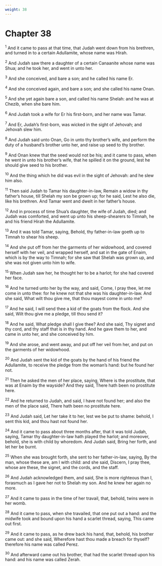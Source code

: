 ```yaml
---
weight: 38
---
```


# Chapter 38

<sup>1</sup> And it came to pass at that time, that Judah went down from his brethren, and turned in to a certain Adullamite, whose name was Hirah. 

<sup>2</sup> And Judah saw there a daughter of a certain Canaanite whose name was Shua; and he took her, and went in unto her. 

<sup>3</sup> And she conceived, and bare a son; and he called his name Er. 

<sup>4</sup> And she conceived again, and bare a son; and she called his name Onan. 

<sup>5</sup> And she yet again bare a son, and called his name Shelah: and he was at Chezib, when she bare him. 

<sup>6</sup> And Judah took a wife for Er his first-born, and her name was Tamar. 

<sup>7</sup> And Er, Judah’s first-born, was wicked in the sight of Jehovah; and Jehovah slew him. 

<sup>8</sup> And Judah said unto Onan, Go in unto thy brother’s wife, and perform the duty of a husband’s brother unto her, and raise up seed to thy brother. 

<sup>9</sup> And Onan knew that the seed would not be his; and it came to pass, when he went in unto his brother’s wife, that he spilled it on the ground, lest he should give seed to his brother. 

<sup>10</sup> And the thing which he did was evil in the sight of Jehovah: and he slew him also. 

<sup>11</sup> Then said Judah to Tamar his daughter-in-law, Remain a widow in thy father’s house, till Shelah my son be grown up; for he said, Lest he also die, like his brethren. And Tamar went and dwelt in her father’s house. 

<sup>12</sup> And in process of time Shua’s daughter, the wife of Judah, died; and Judah was comforted, and went up unto his sheep-shearers to Timnah, he and his friend Hirah the Adullamite. 

<sup>13</sup> And it was told Tamar, saying, Behold, thy father-in-law goeth up to Timnah to shear his sheep. 

<sup>14</sup> And she put off from her the garments of her widowhood, and covered herself with her veil, and wrapped herself, and sat in the gate of Enaim, which is by the way to Timnah; for she saw that Shelah was grown up, and she was not given unto him to wife. 

<sup>15</sup> When Judah saw her, he thought her to be a harlot; for she had covered her face. 

<sup>16</sup> And he turned unto her by the way, and said, Come, I pray thee, let me come in unto thee: for he knew not that she was his daughter-in-law. And she said, What wilt thou give me, that thou mayest come in unto me? 

<sup>17</sup> And he said, I will send thee a kid of the goats from the flock. And she said, Wilt thou give me a pledge, till thou send it? 

<sup>18</sup> And he said, What pledge shall I give thee? And she said, Thy signet and thy cord, and thy staff that is in thy hand. And he gave them to her, and came in unto her, and she conceived by him. 

<sup>19</sup> And she arose, and went away, and put off her veil from her, and put on the garments of her widowhood. 

<sup>20</sup> And Judah sent the kid of the goats by the hand of his friend the Adullamite, to receive the pledge from the woman’s hand: but he found her not. 

<sup>21</sup> Then he asked the men of her place, saying, Where is the prostitute, that was at Enaim by the wayside? And they said, There hath been no prostitute here. 

<sup>22</sup> And he returned to Judah, and said, I have not found her; and also the men of the place said, There hath been no prostitute here. 

<sup>23</sup> And Judah said, Let her take it to her, lest we be put to shame: behold, I sent this kid, and thou hast not found her. 

<sup>24</sup> And it came to pass about three months after, that it was told Judah, saying, Tamar thy daughter-in-law hath played the harlot; and moreover, behold, she is with child by whoredom. And Judah said, Bring her forth, and let her be burnt. 

<sup>25</sup> When she was brought forth, she sent to her father-in-law, saying, By the man, whose these are, am I with child: and she said, Discern, I pray thee, whose are these, the signet, and the cords, and the staff. 

<sup>26</sup> And Judah acknowledged them, and said, She is more righteous than I, forasmuch as I gave her not to Shelah my son. And he knew her again no more. 

<sup>27</sup> And it came to pass in the time of her travail, that, behold, twins were in her womb. 

<sup>28</sup> And it came to pass, when she travailed, that one put out a hand: and the midwife took and bound upon his hand a scarlet thread, saying, This came out first. 

<sup>29</sup> And it came to pass, as he drew back his hand, that, behold, his brother came out: and she said, Wherefore hast thou made a breach for thyself? therefore his name was called Perez. 

<sup>30</sup> And afterward came out his brother, that had the scarlet thread upon his hand: and his name was called Zerah. 


